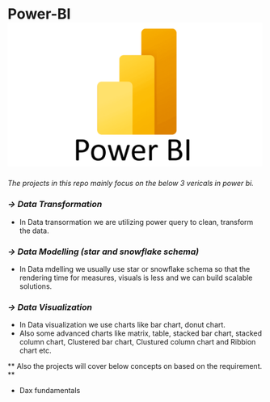 # Power-BI ![Data Visualization](https://github.com/ARJUNM12311/Data-Visualizations-Using-Power-BI/blob/main/Power-BI-Symbol.png)
*The projects in this repo mainly focus on the below 3 vericals in power bi.*

### ***-> Data Transformation*** ###
*  In Data transormation we are utilizing power query to clean, transform the data.
### ***-> Data Modelling (star and snowflake schema)*** ###
*   In Data mdelling we usually use star or snowflake schema so that the rendering time for measures, visuals is less and we can build scalable solutions.
### ***-> Data Visualization*** ###
*  In Data visualization we use charts like bar chart, donut chart.
*  Also some advanced charts like matrix, table, stacked bar chart, stacked column chart,
Clustered bar chart, Clustured column chart and Ribbion chart etc.


** Also the projects will cover below concepts on based on the requirement. **

* Dax fundamentals         
